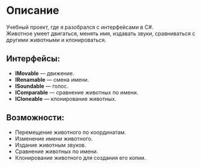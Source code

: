 # Описание

Учебный проект, где я разобрался с интерфейсами в C#.  
Животное умеет двигаться, менять имя, издавать звуки, сравниваться с другими животными и клонироваться.

## Интерфейсы:

- **IMovable** — движение.
- **IRenamable** — смена имени.
- **ISoundable** — голос.
- **IComparable** — сравнение животных по имени.
- **ICloneable** — клонирование животных.

## Возможности:

- Перемещение животного по координатам.
- Изменение имени животного.
- Издание животным звуков.
- Сравнение животных по имени.
- Клонирование животного для создания его копии.